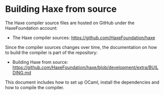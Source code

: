 Building Haxe from source
=======

The Haxe compiler source files are hosted on GitHub under the HaxeFoundation account:

* The Haxe compiler sources: <https://github.com/HaxeFoundation/haxe>

Since the compiler sources changes over time, the documentation on how to build the compiler is part of the repository:

 * Building Haxe from source: <https://github.com/HaxeFoundation/haxe/blob/development/extra/BUILDING.md>

 This document includes how to set up OCaml, install the dependencies and how to compile the compiler.